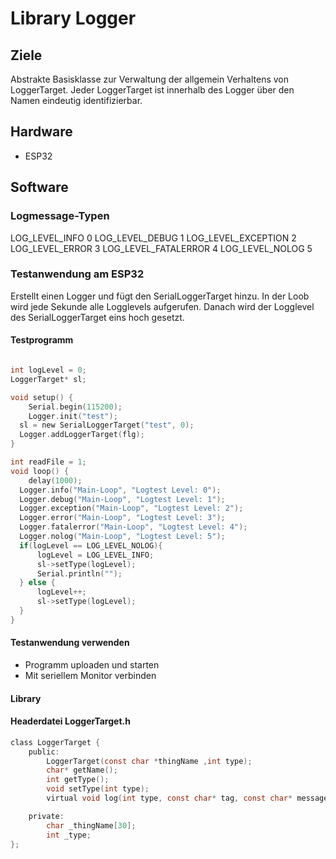 # Library Logger

## Ziele

Abstrakte Basisklasse zur Verwaltung der allgemein Verhaltens von LoggerTarget.
Jeder LoggerTarget ist innerhalb des Logger über den Namen eindeutig identifizierbar. 

## Hardware

- ESP32

## Software

### Logmessage-Typen

LOG_LEVEL_INFO 0
LOG_LEVEL_DEBUG 1
LOG_LEVEL_EXCEPTION 2
LOG_LEVEL_ERROR 3
LOG_LEVEL_FATALERROR 4
LOG_LEVEL_NOLOG 5

### Testanwendung am ESP32

Erstellt einen Logger und fügt den SerialLoggerTarget hinzu. In der Loob wird jede Sekunde alle Logglevels aufgerufen. Danach wird der Logglevel des SerialLoggerTarget eins hoch gesetzt. 

#### Testprogramm

````c

int logLevel = 0;
LoggerTarget* sl;

void setup() {
	Serial.begin(115200);
	Logger.init("test");
  sl = new SerialLoggerTarget("test", 0);
  Logger.addLoggerTarget(flg);
}

int readFile = 1;
void loop() {
	delay(1000);
  Logger.info("Main-Loop", "Logtest Level: 0");
  Logger.debug("Main-Loop", "Logtest Level: 1");
  Logger.exception("Main-Loop", "Logtest Level: 2");
  Logger.error("Main-Loop", "Logtest Level: 3");
  Logger.fatalerror("Main-Loop", "Logtest Level: 4");
  Logger.nolog("Main-Loop", "Logtest Level: 5");
  if(logLevel == LOG_LEVEL_NOLOG){
      logLevel = LOG_LEVEL_INFO;
      sl->setType(logLevel);
      Serial.println("");
  } else {
      logLevel++;
      sl->setType(logLevel);
  }
}

````

#### Testanwendung verwenden

- Programm uploaden und starten
- Mit seriellem Monitor verbinden

#### Library

#### Headerdatei LoggerTarget.h

````c
class LoggerTarget {
    public:
        LoggerTarget(const char *thingName ,int type);
        char* getName();
        int getType();
        void setType(int type);
        virtual void log(int type, const char* tag, const char* message)=0;

    private:
        char _thingName[30];
        int _type;
};

````
